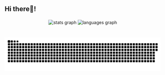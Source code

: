 <h2 align="left">Hi there👋!</h2>

###

<div align="center">
  <img src="https://github-readme-stats.vercel.app/api?username=gariasf&hide_title=false&hide_rank=false&show_icons=true&include_all_commits=true&count_private=true&disable_animations=false&theme=dracula&locale=en&hide_border=false" height="150" alt="stats graph"  />
  <img src="https://github-readme-stats.vercel.app/api/top-langs?username=gariasf&locale=en&hide_title=false&layout=compact&card_width=320&langs_count=5&theme=dracula&hide_border=false" height="150" alt="languages graph"  />
</div>

###

<br clear="both">

<img src="https://raw.githubusercontent.com/gariasf/gariasf/output/snake.svg" alt="Snake animation" />

###
